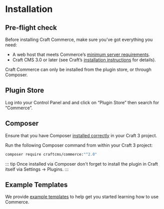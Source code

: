 # Installation

## Pre-flight check

Before installing Craft Commerce, make sure you’ve got everything you need:

* A web host that meets Commerce’s [minimum server requirements](requirements.md).
* Craft CMS 3.0 or later (see Craft’s [installation instructions](https://docs.craftcms.com/v3/installation.html) for details).

Craft Commerce can only be installed from the plugin store, or through Composer.

## Plugin Store

Log into your Control Panel and and click on “Plugin Store” then search for “Commerce”.

## Composer

Ensure that you have Composer [installed correctly](https://docs.craftcms.com/v3/installation.html#downloading-with-composer) in your Craft 3 project.

Run the following Composer command from within your Craft 3 project:

```bash
composer require craftcms/commerce:"^2.0"
```

::: tip
Once installed via Composer don't forget to install the plugin in Craft itself via Settings → Plugins.
:::

## Example Templates

We provide [example templates](example-templates.md) to help get you started learning how to use Commerce.
